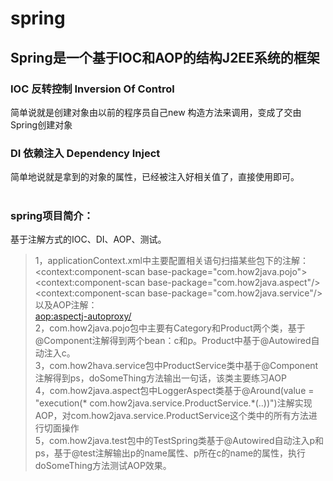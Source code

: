 # spring
## Spring是一个基于IOC和AOP的结构J2EE系统的框架
### IOC 反转控制 Inversion Of Control<br>
简单说就是创建对象由以前的程序员自己new 构造方法来调用，变成了交由Spring创建对象<br>
### DI 依赖注入 Dependency Inject<br>
简单地说就是拿到的对象的属性，已经被注入好相关值了，直接使用即可。<br>
<br>
### spring项目简介：<br>
基于注解方式的IOC、DI、AOP、测试。<br>
> 1，applicationContext.xml中主要配置相关语句扫描某些包下的注解：<br>
<context:component-scan base-package="com.how2java.pojo"><br>
<context:component-scan base-package="com.how2java.aspect"/><br>
<context:component-scan base-package="com.how2java.service"/><br>
以及AOP注解：<br>
<aop:aspectj-autoproxy/> <br>
> 2，com.how2java.pojo包中主要有Category和Product两个类，基于@Component注解得到两个bean：c和p。Product中基于@Autowired自动注入c。<br>
> 3，com.how2hava.service包中ProductService类中基于@Component注解得到ps，doSomeThing方法输出一句话，该类主要练习AOP<br>
> 4，com.how2java.aspect包中LoggerAspect类基于@Around(value = "execution(* com.how2java.service.ProductService.*(..))")注解实现AOP，对com.how2java.service.ProductService这个类中的所有方法进行切面操作 <br>
> 5，com.how2java.test包中的TestSpring类基于@Autowired自动注入p和ps，基于@test注解输出p的name属性、p所在c的name的属性，执行doSomeThing方法测试AOP效果。
